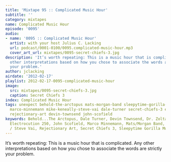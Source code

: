 ```yaml
---
title: 'Mixtape 95 :: Complicated Music Hour'
subtitle: ''
category: mixtapes
name: Complicated Music Hour
episode: '0095'
audio:
- name: '0095 :: Complicated Music Hour'
  artist: with your host Julius C. Lacking
  url: podcast/0001-0100/0095.complicated-music-hour.mp3
  cover_art_url: mixtapes/0095-secret-chiefs-3.jpg
description: 'It’s worth repeating: This is a music hour that is complicated. Any
  other interpretations based on how you chose to associate the words are strictly
  your problem.'
author: jclacking
airdate: '2012-02-17'
playlist: 2012-02-17-0095-complicated-music-hour
image:
  src: mixtapes/0095-secret-chiefs-3.jpg
  caption: Secret Chiefs 3
index: Complicated Music Hour
tags: unexpect behold-the-arctopus mats-morgan-band sleepytime-gorilla-museum dr-zoltan-obelisk
  marco-minnemann mike-keneally-steve-vai dale-turner secret-chiefs-3 electrocution-250
  rejectionary-art devin-townsend john-scofield
keywords: Behold...The Arctopus, Dale Turner, Devin Townsend, Dr. Zoltan Øbelisk,
  Electrocution 250, John Scofield, Marco Minnemann, Mats/Morgan Band, Mike Keneally
  / Steve Vai, Rejectionary Art, Secret Chiefs 3, Sleepytime Gorilla Museum, Unexpect
---
```

It’s worth repeating: This is a music hour that is complicated. Any other interpretations based on how you chose to associate the words are strictly your problem.
